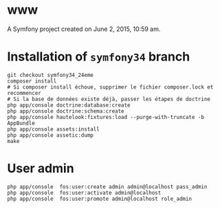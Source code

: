 www
===

A Symfony project created on June 2, 2015, 10:59 am.

Installation of `symfony34` branch
====================================

    git checkout symfony34_24eme
    composer install
    # Si composer install échoue, supprimer le fichier composer.lock et recommencer
    # Si la base de données existe déjà, passer les étapes de doctrine
    php app/console doctrine:database:create
    php app/console doctrine:schema:create
    php app/console hautelook:fixtures:load --purge-with-truncate -b AppBundle
    php app/console assets:install
    php app/console assetic:dump
    make


User admin
===========

    php app/console  fos:user:create admin admin@localhost pass_admin
    php app/console  fos:user:activate admin@localhost
    php app/console  fos:user:promote admin@localhost role_admin
